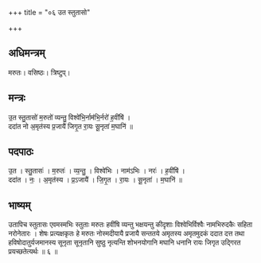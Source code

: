 +++
title = "०६ उत स्तुतासो"

+++
## अधिमन्त्रम्
मरुतः। वसिष्ठः। त्रिष्टुप्।

## मन्त्रः
उ॒त स्तु॒तासो॑ म॒रुतो॑ व्यन्तु॒ विश्वे॑भि॒र्नाम॑भि॒र्नरो॑ ह॒वींषि॑ ।  
ददा॑त नो अ॒मृत॑स्य प्र॒जायै॑ जिगृ॒त रा॒यः सू॒नृता॑ म॒घानि॑ ॥

## पदपाठः
उ॒त । स्तु॒तासः॑ । म॒रुतः॑ । व्य॒न्तु॒ । विश्वे॑भिः । नाम॑ऽभिः । नरः॑ । ह॒वींषि॑ ।  
ददा॑त । नः॒ । अ॒मृत॑स्य । प्र॒ऽजायै॑ । जि॒गृ॒त । रा॒यः । सू॒नृता॑ । म॒घानि॑ ॥

## भाष्यम्
उतापिच स्तुतासः एवमस्मभिः स्तुताः मरुतः हवींषि व्यन्तु भक्षयन्तु कीदृशाः विश्वेभिर्विश्वैः नामभिरुदकैः सहिता नरोनेतारः । शेषः प्रत्यक्षकृतः हे मरुतः नोस्मदीयायै प्रजायै सन्ततये अमृतस्य अमृतमुदकं ददात दत्त तथा हविषोदातुर्यजमानस्य सूनृता सूनृतानि सुष्ठु नृत्यन्ति शोभनयोगानि मघानि धनानि रायः जिगृत उद्गिरत प्रयच्छतेत्यर्थः ॥ ६ ॥